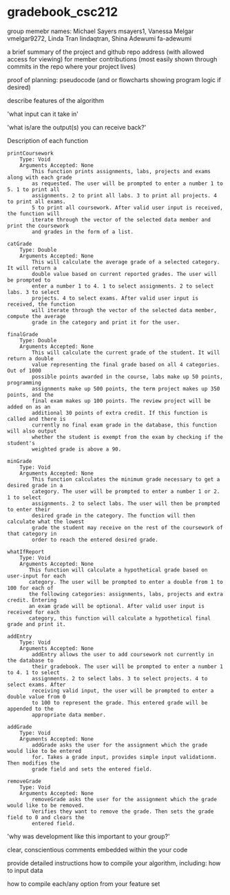 # gradebook_csc212


group memebr names:
Michael Sayers msayers1, Vanessa Melgar vmelgar9272, Linda Tran lindaqtran, Shina Adewumi fa-adewumi

a brief summary of the project and github repo address (with allowed access for viewing) for member contributions (most easily shown through commits in the repo where your project lives)

proof of planning: pseudocode (and or flowcharts showing program logic if desired)

describe features of the algorithm

'what input can it take in'

'what is/are the output(s) you can receive back?'

Description of each function

    printCoursework
        Type: Void
        Arguments Accepted: None
            This function prints assignments, labs, projects and exams along with each grade
            as requested. The user will be prompted to enter a number 1 to 5. 1 to print all 
            assignments. 2 to print all labs. 3 to print all projects. 4 to print all exams. 
            5 to print all coursework. After valid user input is received, the function will 
            iterate through the vector of the selected data member and print the coursework 
            and grades in the form of a list.

    catGrade
        Type: Double
        Arguments Accepted: None
            This will calculate the average grade of a selected category. It will return a 
            double value based on current reported grades. The user will be prompted to 
            enter a number 1 to 4. 1 to select assignments. 2 to select labs. 3 to select 
            projects. 4 to select exams. After valid user input is received, the function 
            will iterate through the vector of the selected data member, compute the average 
            grade in the category and print it for the user.

    finalGrade
        Type: Double
        Arguments Accepted: None
            This will calculate the current grade of the student. It will return a double 
            value representing the final grade based on all 4 categories. Out of 1000 
            possible points awarded in the course, labs make up 50 points, programming 
            assignments make up 500 points, the term project makes up 350 points, and the 
            final exam makes up 100 points. The review project will be added on as an 
            additional 30 points of extra credit. If this function is called and there is 
            currently no final exam grade in the database, this function will also output 
            whether the student is exempt from the exam by checking if the student's 
            weighted grade is above a 90.

    minGrade
        Type: Void
        Arguments Accepted: None
            This function calculates the minimum grade necessary to get a desired grade in a 
            category. The user will be prompted to enter a number 1 or 2. 1 to select 
            assignments. 2 to select labs. The user will then be prompted to enter their 
            desired grade in the category. The function will then calculate what the lowest 
            grade the student may receive on the rest of the coursework of that category in 
            order to reach the entered desired grade.

    whatIfReport
        Type: Void
        Arguments Accepted: None
           This function will calculate a hypothetical grade based on user-input for each 
           category. The user will be prompted to enter a double from 1 to 100 for each of 
           the following categories: assignments, labs, projects and extra credit. Entering 
           an exam grade will be optional. After valid user input is received for each       
           category, this function will calculate a hypothetical final grade and print it.

    addEntry
        Type: Void
        Arguments Accepted: None
            addEntry allows the user to add coursework not currently in the database to 
            their gradebook. The user will be prompted to enter a number 1 to 4. 1 to select 
            assignments. 2 to select labs. 3 to select projects. 4 to select exams. After 
            receiving valid input, the user will be prompted to enter a double value from 0 
            to 100 to represent the grade. This entered grade will be appended to the 
            appropriate data member.            
    
    addGrade
        Type: Void
        Arguments Accepted: None
            addGrade asks the user for the assignment which the grade would like to be entered
            for. Takes a grade input, provides simple input validationm. Then modifies the 
            grade field and sets the entered field. 

    removeGrade
        Type: Void
        Arguments Accepted: None
            removeGrade asks the user for the assignment which the grade would like to be removed. 
            Verifies they want to remove the grade. Then sets the grade field to 0 and clears the 
            entered field. 
     


'why was development like this important to your group?'

clear, conscientious comments embedded within the your code

provide detailed instructions how to compile your algorithm, including:
how to input data

how to compile each/any option from your feature set

